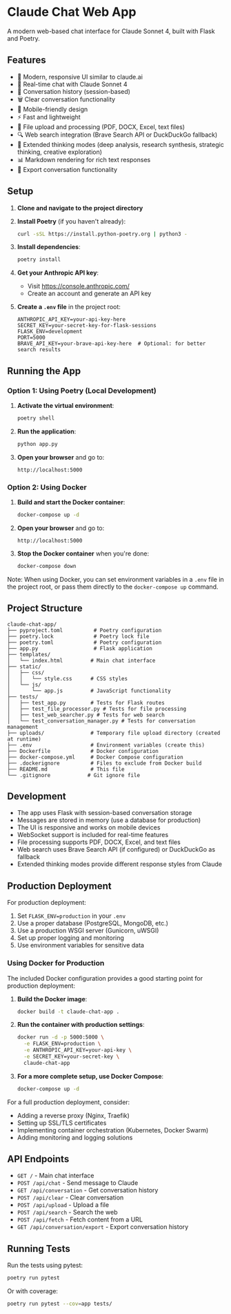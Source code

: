 # Claude Chat Web App

A modern web-based chat interface for Claude Sonnet 4, built with Flask and Poetry.

## Features

- 🎨 Modern, responsive UI similar to claude.ai
- 💬 Real-time chat with Claude Sonnet 4
- 📝 Conversation history (session-based)
- 🗑️ Clear conversation functionality
- 📱 Mobile-friendly design
- ⚡ Fast and lightweight
- 📄 File upload and processing (PDF, DOCX, Excel, text files)
- 🔍 Web search integration (Brave Search API or DuckDuckGo fallback)
- 🧠 Extended thinking modes (deep analysis, research synthesis, strategic thinking, creative exploration)
- 📊 Markdown rendering for rich text responses
- 💾 Export conversation functionality

## Setup

1. **Clone and navigate to the project directory**

2. **Install Poetry** (if you haven't already):
   ```bash
   curl -sSL https://install.python-poetry.org | python3 -
   ```

3. **Install dependencies**:
   ```bash
   poetry install
   ```

4. **Get your Anthropic API key**:
   - Visit https://console.anthropic.com/
   - Create an account and generate an API key

5. **Create a `.env` file** in the project root:
   ```
   ANTHROPIC_API_KEY=your-api-key-here
   SECRET_KEY=your-secret-key-for-flask-sessions
   FLASK_ENV=development
   PORT=5000
   BRAVE_API_KEY=your-brave-api-key-here  # Optional: for better search results
   ```

## Running the App

### Option 1: Using Poetry (Local Development)

1. **Activate the virtual environment**:
   ```bash
   poetry shell
   ```

2. **Run the application**:
   ```bash
   python app.py
   ```

3. **Open your browser** and go to:
   ```
   http://localhost:5000
   ```

### Option 2: Using Docker

1. **Build and start the Docker container**:
   ```bash
   docker-compose up -d
   ```

2. **Open your browser** and go to:
   ```
   http://localhost:5000
   ```

3. **Stop the Docker container** when you're done:
   ```bash
   docker-compose down
   ```

Note: When using Docker, you can set environment variables in a `.env` file in the project root, or pass them directly to the `docker-compose up` command.

## Project Structure

```
claude-chat-app/
├── pyproject.toml          # Poetry configuration
├── poetry.lock             # Poetry lock file
├── poetry.toml             # Poetry configuration
├── app.py                  # Flask application
├── templates/
│   └── index.html         # Main chat interface
├── static/
│   ├── css/
│   │   └── style.css      # CSS styles
│   └── js/
│       └── app.js         # JavaScript functionality
├── tests/
│   ├── test_app.py        # Tests for Flask routes
│   ├── test_file_processor.py # Tests for file processing
│   ├── test_web_searcher.py # Tests for web search
│   └── test_conversation_manager.py # Tests for conversation management
├── uploads/               # Temporary file upload directory (created at runtime)
├── .env                   # Environment variables (create this)
├── Dockerfile             # Docker configuration
├── docker-compose.yml     # Docker Compose configuration
├── .dockerignore          # Files to exclude from Docker build
├── README.md              # This file
└── .gitignore            # Git ignore file
```

## Development

- The app uses Flask with session-based conversation storage
- Messages are stored in memory (use a database for production)
- The UI is responsive and works on mobile devices
- WebSocket support is included for real-time features
- File processing supports PDF, DOCX, Excel, and text files
- Web search uses Brave Search API (if configured) or DuckDuckGo as fallback
- Extended thinking modes provide different response styles from Claude

## Production Deployment

For production deployment:

1. Set `FLASK_ENV=production` in your `.env`
2. Use a proper database (PostgreSQL, MongoDB, etc.)
3. Use a production WSGI server (Gunicorn, uWSGI)
4. Set up proper logging and monitoring
5. Use environment variables for sensitive data

### Using Docker for Production

The included Docker configuration provides a good starting point for production deployment:

1. **Build the Docker image**:
   ```bash
   docker build -t claude-chat-app .
   ```

2. **Run the container with production settings**:
   ```bash
   docker run -d -p 5000:5000 \
     -e FLASK_ENV=production \
     -e ANTHROPIC_API_KEY=your-api-key \
     -e SECRET_KEY=your-secret-key \
     claude-chat-app
   ```

3. **For a more complete setup, use Docker Compose**:
   ```bash
   docker-compose up -d
   ```

For a full production deployment, consider:
- Adding a reverse proxy (Nginx, Traefik)
- Setting up SSL/TLS certificates
- Implementing container orchestration (Kubernetes, Docker Swarm)
- Adding monitoring and logging solutions

## API Endpoints

- `GET /` - Main chat interface
- `POST /api/chat` - Send message to Claude
- `GET /api/conversation` - Get conversation history
- `POST /api/clear` - Clear conversation
- `POST /api/upload` - Upload a file
- `POST /api/search` - Search the web
- `POST /api/fetch` - Fetch content from a URL
- `GET /api/conversation/export` - Export conversation history

## Running Tests

Run the tests using pytest:

```bash
poetry run pytest
```

Or with coverage:

```bash
poetry run pytest --cov=app tests/
```
